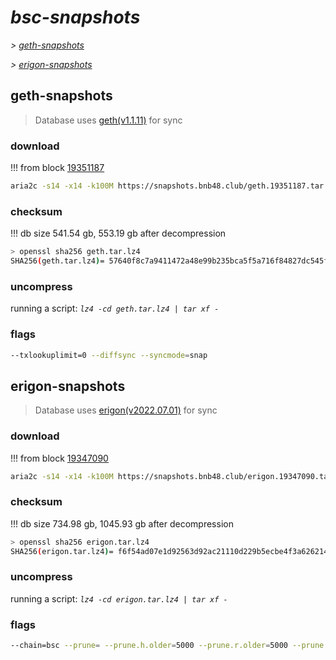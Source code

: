 # *bsc-snapshots*


*\> [geth-snapshots](#geth-snapshots)*

*\> [erigon-snapshots](#erigon-snapshots)*


## geth-snapshots


> Database uses [geth(v1.1.11)](https://github.com/bnb-chain/bsc/releases/tag/v1.1.11) for sync


### download

<!-- begin_geth -->

!!! from block [19351187](https://bscscan.com/block/19351187)
```bash
aria2c -s14 -x14 -k100M https://snapshots.bnb48.club/geth.19351187.tar.lz4 -o geth.tar.lz4
```


### checksum


!!! db size 541.54 gb, 553.19 gb after decompression
```bash
> openssl sha256 geth.tar.lz4
SHA256(geth.tar.lz4)= 57640f8c7a9411472a48e99b235bca5f5a716f84827dc545f6775bc066146811
```

<!-- end_geth -->

### uncompress


running a script: _`lz4 -cd geth.tar.lz4 | tar xf -`_


### flags


```bash
--txlookuplimit=0 --diffsync --syncmode=snap
```


## erigon-snapshots


> Database uses [erigon(v2022.07.01)](https://github.com/ledgerwatch/erigon/releases/tag/v2022.07.01) for sync


### download

<!-- begin_erigon -->

!!! from block [19347090](https://bscscan.com/block/19347090)
```bash
aria2c -s14 -x14 -k100M https://snapshots.bnb48.club/erigon.19347090.tar.lz4 -o erigon.tar.lz4
```


### checksum


!!! db size 734.98 gb, 1045.93 gb after decompression
```bash
> openssl sha256 erigon.tar.lz4
SHA256(erigon.tar.lz4)= f6f54ad07e1d92563d92ac21110d229b5ecbe4f3a6262142f38eb15a6d812fd1
```

<!-- end_erigon -->

### uncompress


running a script: _`lz4 -cd erigon.tar.lz4 | tar xf -`_


### flags


```bash
--chain=bsc --prune= --prune.h.older=5000 --prune.r.older=5000 --prune.t.older=5000 --prune.c.older=5000 --db.pagesize=16k
```
